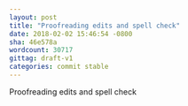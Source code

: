 ```yaml
---
layout: post
title: "Proofreading edits and spell check"
date: 2018-02-02 15:46:54 -0800
sha: 46e578a
wordcount: 30717
gittag: draft-v1
categories: commit stable
---
```

Proofreading edits and spell check
